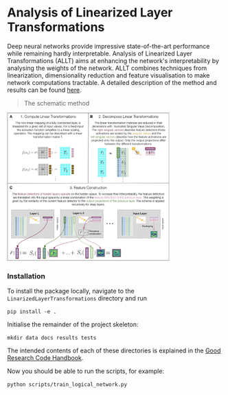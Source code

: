 # Analysis of Linearized Layer Transformations

Deep neural networks provide impressive state-of-the-art performance while remaining hardly interpretable. Analysis of Linearized Layer Transformations (ALLT) aims at enhancing the network's interpretability by analysing the weights of the network. ALLT combines techniques from linearization, dimensionality reduction and feature visualisation to make network computations tractable. A detailed description of the method and results can be found [here](Lab_Report.pdf). 

> The schematic method
<img src="report/pipeline.png" width=75% height=75%>


### Installation
To install the package locally, navigate to the `LinarizedLayerTransformations` directory and run
```commandline
pip install -e .
```
Initialise the remainder of the project skeleton:
```commandline
mkdir data docs results tests
```
The intended contents of each of these directories
is explained in the [Good Research Code Handbook](https://goodresearch.dev/setup.html#create-a-project-skeleton).

Now you should be able to run the scripts, for example:
```commandline
python scripts/train_logical_network.py
```

